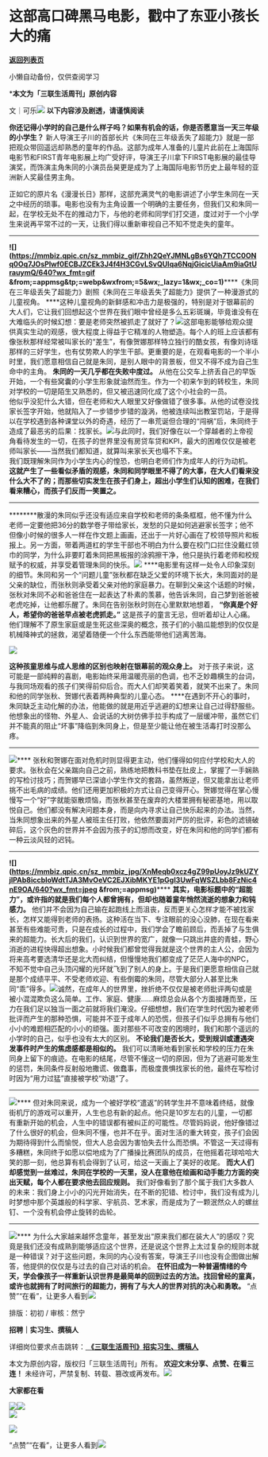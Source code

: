 # 这部高口碑黑马电影，戳中了东亚小孩长大的痛

[**返回列表页**](/gzh/三联生活周刊)

小懒自动备份，仅供查阅学习

***本文为「三联生活周刊」原创内容**

文｜可乐![](https://mmbiz.qpic.cn/mmbiz_gif/c2Sib3Mp7pOMqvBBeG4xs0c7h8WicXVDv2WkgY00vlHsVlj8kWcT6ovT0rZRHpUH95on1H73zrSghL02Ta3L3PSQ/640?wx_fmt=gif&wxfrom;=5&wx;_lazy=1&tp;=webp)
**以下内容涉及剧透，请谨慎阅读**

 **你还记得小学时的自己是什么样子吗？如果有机会的话，你是否愿意当一天三年级的小学生？**
新人导演王子川的首部长片《朱同在三年级丢失了超能力》就是一部把观众带回遥远却熟悉的童年的作品。这部为成年人准备的儿童片此前在上海国际电影节和FIRST青年电影展上均广受好评，导演王子川拿下FIRST电影展的最佳导演奖，而饰演主角朱同的小演员岳昊更是成为了上海国际电影节历史上最年轻的亚洲新人奖最佳男主角。

正如它的原片名《漫漫长日》那样，这部充满灵气的电影讲述了小学生朱同在一天之中经历的琐事。电影也没有为主角设置一个明确的主要任务，但我们又和朱同一起，在学校无处不在的推动力下，与他的老师和同学们打交道，度过对于一个小学生来说再平常不过的一天，让我们得以重新审视自己不知不觉走失的童年。
** **
**![](https://mmbiz.qpic.cn/sz_mmbiz_gif/Zhh2QeYJMNLgBs6YQh7TCC0ONq0Oq7JOsPlwf0ECBJZCEk3J4f4H3CGvLSvQUlqa6NqjGicicUiaAm9iaGtUrauymQ/640?wx_fmt=gif
&from;=appmsg&tp;=webp&wxfrom;=5&wx;_lazy=1&wx;_co=1)******《朱同在三年级丢失了超能力》剧照《朱同在三年级丢失了超能力》提供了一种漫游式的儿童视角。
****这种儿童视角的新鲜感和冲击力是极强的，特别是对于银幕前的大人们，它让我们回想起这个世界在我们眼中曾经是多么五彩斑斓，毕竟谁没有在大难临头的时候幻想：要是老师突然被抓走了就好了？![](https://mmbiz.qpic.cn/sz_mmbiz_gif/Zhh2QeYJMNLgBs6YQh7TCC0ONq0Oq7JOK5Mj9YTknlT4d0icfTqKYaSy6e8X6y5k8IyRbRpNZQvkic4rhOcs8atA/640?wx_fmt=gif&from;=appmsg&tp;=webp&wxfrom;=5&wx;_lazy=1&wx;_co=1)这部电影能够给观众提供真实生动的观感，很大程度上得益于它精准的人物塑造。每个人的班上应该都有像张秋那样经常被叫家长的“差生”，有像贺娜那样特立独行的酷女孩，有像刘诗瑶那样的三好学生，也有仗势欺人的学生干部。更重要的是，在观看电影的一个半小时里，我们愿意相信自己就是朱同，是别人眼中的背景板，但又不得不成为自己生命中的主角。
**朱同的一天几乎都在失败中度过。**
从他在公交车上挤丢自己的早饭开始，一个有些窝囊的小学生形象就油然而生。作为一个初来乍到的转校生，朱同对学校的一切是陌生又熟悉的，但又被迅速同化成了这个小社会的一员。  
他似乎没犯什么大错，但在老师和大人眼里又好像做错了很多事。从他的试卷没找家长签字开始，他就陷入了一步错步步错的漩涡，他被连续叫出教室罚站，于是得以在学校遇到各种课堂以外的奇遇，经历了一串荒诞但合理的“闯祸”后，朱同终于造成了最恶劣的后果：找家长。![](https://mmbiz.qpic.cn/sz_mmbiz_gif/Zhh2QeYJMNLgBs6YQh7TCC0ONq0Oq7JOffjHUnjHAt87xXFSZFyYcNcVUkhwk7223icw5JxFBYWpd3sG2giaeAuw/640?wx_fmt=gif&from;=appmsg&tp;=webp&wxfrom;=5&wx;_lazy=1&wx;_co=1)与此同时，我们好像在以一个穿越者的上帝视角看待发生的一切，在孩子的世界里没有房贷车贷和KPI，最大的困难仅仅是被老师叫家长——当然我们都知道，就算叫来家长天也塌不下来。  
我们既理解朱同作为小学生内心的惶恐，也明白老师们作为成年人的行为动机。
**这就产生了一些看似矛盾的观感，朱同和同学眼里不得了的大事，在大人们看来没什么大不了的；而那些切实发生在孩子们身上，超出小学生们认知的困难，在我们看来糟心，而孩子们反而一笑置之。**
** **
********散漫的朱同似乎还没有适应来自学校和老师的条条框框，他不懂为什么老师一定要他把36分的数学卷子带给家长，发愁的只是如何逃避家长签字；他不但像小时候的很多人一样在作文题上画画，还出于一片好心画在了校领导照片和板报上。另一方面，带着两道杠的学生干部也不明白为什么要在校门口拦住没戴红领巾的同学，为什么非要盯着朱同把黑板报的涂鸦擦干净，他只是执行着老师和校规赋予的权威，并享受着管理朱同的快乐。![](https://mmbiz.qpic.cn/sz_mmbiz_png/Zhh2QeYJMNLgBs6YQh7TCC0ONq0Oq7JOFLyDeZv6W0sdQwbEM56Ur8LS1qJ0btyJppBMPEolKRwZOxLnicHoJZQ/640?wx_fmt=other&from;=appmsg&tp;=webp&wxfrom;=5&wx;_lazy=1&wx;_co=1)
****电影里有这样一处令人印象深刻的细节。朱同和另一个“问题儿童”张秋都在缺乏父爱的环境下长大，朱同面对的是父亲的缺位，而张秋则承受着父亲对他的家庭暴力。在聊到父亲这个话题的时候，张秋对朱同不必和爸爸住在一起表达了朴素的羡慕，他告诉朱同，自己梦到爸爸被老虎吃掉，让他都乐醒了。朱同在告别张秋时则在心里默默地想着，
**“你真是个好人，希望你的爸爸早点被老虎抓走。”**
这是孩子的童言无忌，但听着却让人心痛。他们理解不了原生家庭或是生死这些深奥的概念，孩子们的小脑瓜能想到的仅仅是机械降神式的拯救，渴望着随便一个什么东西能带他们逃离苦海。

![](https://mmbiz.qpic.cn/mmbiz_png/c2Sib3Mp7pOMOz4Vk7FOe4agkdDZ77HgFDMYPjDQobqjWBr7q2C9FkNHK4rH6p7YH89bfro4icRa22u8TWMiaVVsw/640?wx_fmt=png&from;=appmsg)

 **这种孩童思维与成人思维的区别也映射在银幕前的观众身上。**
对于孩子来说，这可能是一部纯粹的喜剧，电影始终采用温暖亮丽的色调，也不乏妙趣横生的台词，与我同场观看的孩子们笑得前仰后合。而大人们却笑着笑着，就笑不出来了。朱同和他的同学张秋、贺娜代表着两种典型的儿童心态。
****在遇到不开心的事时，朱同缺乏主动化解的办法，他能做的就是用近乎逃避的幻想来让自己过得舒服些。他想象出的怪物、外星人、会说话的大树仿佛手拉手构成了一层缓冲带，虽然它们并不能真的阻止“坏事”降临到朱同身上，但是至少能让他在被生活毒打时没那么疼。
** **
**![](https://mmbiz.qpic.cn/sz_mmbiz_jpg/XnMeqb0xcz4gZ99pUoyJz9kUZYjlPAb8yy0lK0X3iaIruPVyKkdtHtAPMjYyfKGNXynkiaeP7Rwlu5oxlWTwO3kw/640?wx_fmt=jpeg)******
张秋和贺娜在面对危机时则显得更主动，他们懂得如何应付学校和大人的要求。张秋会在父亲踹向自己之前，熟练地把教科书垫在肚皮上，掌握了一手娴熟的写检讨技巧；而贺娜早已深谙小学生作文的套路，虽然叛逆，但又能拿出让老师挑不出毛病的成绩。他们还用更加积极的方式让自己变得开心。贺娜觉得在掌心慢慢写一个“好”字就能驱散烦恼，而张秋甚至在废弃的大楼里拥有秘密基地，用以取悦自己。他们都没有解决问题本身，而是向内寻求让自己快乐起来的办法。当然，当朱同想象出来的外星人被班主任打败，他依然要面对严厉的批评，彩色的滤镜破碎后，这个灰色的世界并不会因为孩子的幻想而改变，好在朱同和他的同学们都有一种云淡风轻的迟钝。
** **
**![](https://mmbiz.qpic.cn/sz_mmbiz_jpg/XnMeqb0xcz4gZ99pUoyJz9kUZYjlPAb8iccbIoWdtTJA3MvOeVC2EJXibMKYE1pGgI3UwFqWSZLbb8FzNic4nE9OA/640?wx_fmt=jpeg
&from;=appmsg)****** **其实，电影标题中的“超能力”，或许指的就是我们每个人都曾拥有，但却也随着童年悄然流逝的想象力和钝感力。**
他们并不会因为自己输在起跑线上而沮丧，反而更关心怎样才能不被找家长，怎样又能得到老师的表扬。这种活在当下、专注眼前的没心没肺，在现在看来甚至有些难能可贵，只是在成长的过程中，我们学会了瞻前顾后，而丢掉了与生俱来的超能力。长大后的我们，认识到世界的宽广，就像一只跳出井底的青蛙，野心消逝的进程快得超出想象。小时候我们都曾觉得我就是这个世界的主人公，会因为将来高考要选清华还是北大而纠结，但慢慢地我们都变成了茫茫人海中的NPC，不知不觉中自己头顶闪耀的光环就飞到了别人的身上。于是我们更愿意相信自己就是那个成绩平平、不受老师欢迎、有些倒霉的朱同，尽管大部分人甚至比朱同“乖”得多。![](https://mmbiz.qpic.cn/sz_mmbiz_png/XnMeqb0xcz4gZ99pUoyJz9kUZYjlPAb8t2oXK9cw8wicGehX1eWGKgMicFttbZmspeVJhwFtia8Dwc8fAf2vkX8dg/640?wx_fmt=png&from;=appmsg)诚然，在成年人的世界里，挫折绝不仅仅是被老师批评两句或是被小混混欺负这么简单。工作、家庭、健康……麻烦总会从各个方面接踵而至，压力在我们足以独当一面之前就将我们淹没。仔细想想，我们在学生时代因为被老师批评而产生的那种恐惧，可能并不亚于成年人的恐慌，但孩子们似乎总拥有与他们小小的难题相匹配的小小的顽强。面对那些不可改变的困境时，我们和那个遥远的小学时的自己，似乎也没有太大的区别。
**不论我们是否长大，受到规训或遭遇突发事件时产生的焦虑感都是相似的。**
我们可以清晰地看到家长和学校的压力在朱同身上留下的痕迹。在电影的结尾，尽管不懂这一切的原因，但为了逃避可能发生的惩罚，朱同条件反射般地撒谎、做蠢事，而极度畏惧找家长的他，最终在写检讨时因为“用力过猛”直接被学校“劝退”了。
** **
**![](https://mmbiz.qpic.cn/sz_mmbiz_jpg/XnMeqb0xcz4gZ99pUoyJz9kUZYjlPAb872yxwVXfg4E7Uic3UhQ2DsqBk0iaydialfg6M1XhEUunZdTBw8yAH5eWA/640?wx_fmt=jpeg)******
但对朱同来说，成为一个被好学校“遣返”的转学生并不意味着终结，就像街机厅的游戏可以重开，人生也总有新的起点。他只是10岁左右的儿童，一切都有重新开始的机会，人生中的错误都有被纠正的可能性。尽管妈妈说，他好像错过了什么很好的机会，但朱同不懂，也并不在乎。面对生活的重大转变，孩子们会因为期待得到什么而愉悦，但大人总会因为害怕失去什么而恐惧。不管这一天过得有多糟糕，朱同终于如愿以偿地成为了广播操比赛团队的成员，在他摇着花球哈哈大笑的那一刻，他总算有机会得到了认可，给这一天画上了美好的收尾。
**而大人们却感觉到一丝难过，朱同在学校的一天里，没人在意他在绘画和动手能力方面的突出天赋，每个人都在要求他去回应规则。**
我们好像看到了那个属于我们大多数人的未来：我们身上小小的闪光开始消失，在不断的犯错、检讨中，我们没有成为儿时梦想中那个英雄般的科学家、宇航员、艺术家，而是成为了一颗泯然众人的螺丝钉、一个没有机会停止旋转的齿轮。
** **
**![](https://mmbiz.qpic.cn/sz_mmbiz_jpg/XnMeqb0xcz4gZ99pUoyJz9kUZYjlPAb8bFiaKhGM2V8cFlKqupB76qvpJEwML7W6zFoFXjbKNbrLrzQwXibn772A/640?wx_fmt=jpeg)******
为什么大家越来越怀念童年，甚至发出“原来我们都在装大人”的感叹？究竟是我们还没有成熟到能够适应这个世界，还是说这个世界上太过复杂的规则本就是一种错误？对于这些问题，朱同的内心没有答案，导演王子川也没有企图做出解答，他提供的仅仅是与过去的自己对话的机会。
**在怀旧成为一种普遍情绪的今天，学会像孩子一样重新认识世界是最简单的回到过去的方法。找回曾经的童真，或许也就拥有了时间旅行的超能力，拥有了与大人的世界对抗的决心和勇敢。**
“点赞”“在看”，让更多人看到![](https://mmbiz.qpic.cn/mmbiz_gif/c2Sib3Mp7pON9hkSZwdTibRHNZSMPyiapUCHJwlyoZVBC3SfmPmF0VKjkm3NiaToQloHFJ6icyicqZnqgXp6pSQJt5gg/640?wx_fmt=gif&from;=appmsg&wxfrom;=5&wx;_lazy=1&tp;=wxpic)  
  
  
  
  
  

排版：初初 / 审核：然宁

  
 **招聘｜实习生、撰稿人**  

详细岗位要求点击跳转：[
**《三联生活周刊》招实习生、撰稿人**](http://mp.weixin.qq.com/s?__biz=MTc5MTU3NTYyMQ==&mid=2651136871&idx=3&sn=f1c0777fe9d31881e5dfca68ebc2937f&chksm=5907324d6e70bb5b3546dfe1c7b31b5fe05664bebbf36356ba9a1a352e0678444cad62875ad4&scene=21#wechat_redirect)

本文为原创内容，版权归「三联生活周刊」所有。 **欢迎文末分享、点赞、在看三连！**
未经许可，严禁复制、转载、篡改或再发布。![](https://mmbiz.qpic.cn/sz_mmbiz_png/Gg7Qtoh7Aic9ZTmAdCc80b4nD7xicgPt863QWU7oNswDx19XrjfTtSl8QwatY2EEZGuNd1WRRiapDZjcDhTnNYmBg/640?wx_fmt=other&wxfrom;=5&wx;_lazy=1&wx;_co=1&retryload;=1&tp;=webp)

 **大家都在看**

[![](https://mmbiz.qpic.cn/mmbiz_png/c2Sib3Mp7pOP1y39gUSO2bM9BtibWicOrOBCtBgPBEUOlfHliazInMB0Leg42N1ZQLMc6NZmeauZ1odaj2hK2cqvrQ/640?wx_fmt=png&from;=appmsg&wxfrom;=5&wx;_lazy=1&wx;_co=1&tp;=wxpic)](http://mp.weixin.qq.com/s?__biz=MTc5MTU3NTYyMQ==&mid=2651378715&idx=1&sn=20af659362888f978dba8f811b993a1d&chksm=590ac5316e7d4c27a706eff76baa37e4311f792ce38290a7529bf5aea6b113bca14e0a7d69e7&scene=21#wechat_redirect)[![](https://mmbiz.qpic.cn/mmbiz_jpg/c2Sib3Mp7pOO6eP76FUibGfOL5noz6wiaxTaRsx0nhdA82v0Ec8andSibQkX21N1c3CsQuMNeqhAqUBUKxEQnkp2fA/640?wx_fmt=jpeg&from;=appmsg&wxfrom;=5&wx;_lazy=1&wx;_co=1&tp;=wxpic)](http://mp.weixin.qq.com/s?__biz=MTc5MTU3NTYyMQ==&mid=2651377114&idx=1&sn=4dd351136cb38f6757432b3a392937e7&chksm=590adcf06e7d55e6b27bc638f070c59e0080908f2b0926c11c1886331f741e598238241828f0&scene=21#wechat_redirect)  
![](https://mmbiz.qpic.cn/sz_mmbiz_png/Gg7Qtoh7Aic9ZTmAdCc80b4nD7xicgPt86k1kgpU51hWCHjV92ryhVW35PLCvLhxLw9XDhXjgeDyZhHSx5EbRcfg/640?wx_fmt=other&wxfrom;=5&wx;_lazy=1&wx;_co=1&retryload;=1&tp;=webp)  

[![](https://mmbiz.qpic.cn/mmbiz_jpg/c2Sib3Mp7pOMNHV5XTibxIibTzyeboSOINacUYiclq11Xo7HSSVR3ekM0khdq5nMwttEIKI99bXHACCico1LvKibCOcw/640?wx_fmt=jpeg&from;=appmsg&wxfrom;=13&wx;_lazy=1&wx;_co=1&tp;=wxpic)]()

  
  
“点赞”“在看”，让更多人看到![](https://mmbiz.qpic.cn/mmbiz_gif/c2Sib3Mp7pON9hkSZwdTibRHNZSMPyiapUCHJwlyoZVBC3SfmPmF0VKjkm3NiaToQloHFJ6icyicqZnqgXp6pSQJt5gg/640?wx_fmt=gif&from;=appmsg&wxfrom;=13&wx;_lazy=1&tp;=wxpic)

